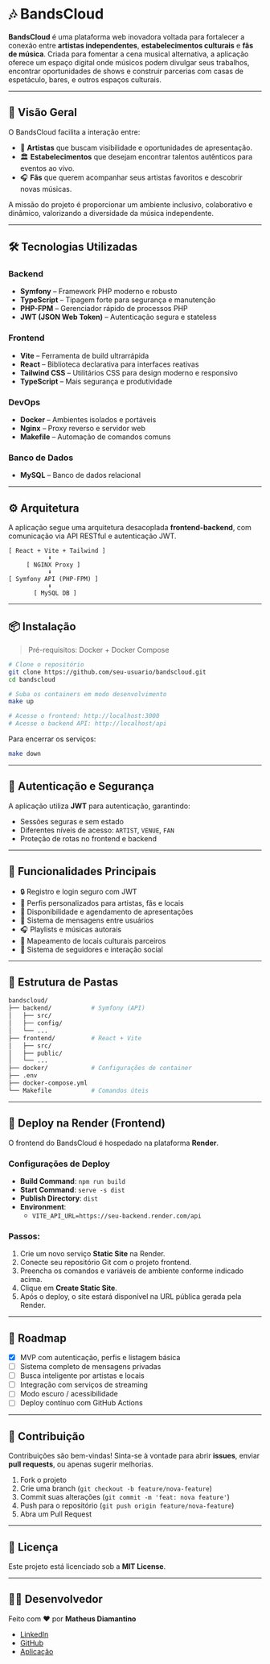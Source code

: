 
# 🎶 BandsCloud

**BandsCloud** é uma plataforma web inovadora voltada para fortalecer a conexão entre **artistas independentes**, **estabelecimentos culturais** e **fãs de música**. Criada para fomentar a cena musical alternativa, a aplicação oferece um espaço digital onde músicos podem divulgar seus trabalhos, encontrar oportunidades de shows e construir parcerias com casas de espetáculo, bares, e outros espaços culturais.

---

## 🚀 Visão Geral

O BandsCloud facilita a interação entre:

- 🎤 **Artistas** que buscam visibilidade e oportunidades de apresentação.  
- 🏛️ **Estabelecimentos** que desejam encontrar talentos autênticos para eventos ao vivo.  
- 🎧 **Fãs** que querem acompanhar seus artistas favoritos e descobrir novas músicas.

A missão do projeto é proporcionar um ambiente inclusivo, colaborativo e dinâmico, valorizando a diversidade da música independente.

---

## 🛠️ Tecnologias Utilizadas

### Backend
- **Symfony** – Framework PHP moderno e robusto  
- **TypeScript** – Tipagem forte para segurança e manutenção  
- **PHP-FPM** – Gerenciador rápido de processos PHP  
- **JWT (JSON Web Token)** – Autenticação segura e stateless

### Frontend
- **Vite** – Ferramenta de build ultrarrápida  
- **React** – Biblioteca declarativa para interfaces reativas  
- **Tailwind CSS** – Utilitários CSS para design moderno e responsivo  
- **TypeScript** – Mais segurança e produtividade

### DevOps
- **Docker** – Ambientes isolados e portáveis  
- **Nginx** – Proxy reverso e servidor web  
- **Makefile** – Automação de comandos comuns

### Banco de Dados
- **MySQL** – Banco de dados relacional

---

## ⚙️ Arquitetura

A aplicação segue uma arquitetura desacoplada **frontend-backend**, com comunicação via API RESTful e autenticação JWT.

```
[ React + Vite + Tailwind ]
           ⬇️
     [ NGINX Proxy ]
           ⬇️
[ Symfony API (PHP-FPM) ]
           ⬇️
       [ MySQL DB ]
```

---

## 📦 Instalação

> Pré-requisitos: Docker + Docker Compose

```bash
# Clone o repositório
git clone https://github.com/seu-usuario/bandscloud.git
cd bandscloud

# Suba os containers em modo desenvolvimento
make up

# Acesse o frontend: http://localhost:3000
# Acesse o backend API: http://localhost/api
```

Para encerrar os serviços:

```bash
make down
```

---

## 🔐 Autenticação e Segurança

A aplicação utiliza **JWT** para autenticação, garantindo:

- Sessões seguras e sem estado  
- Diferentes níveis de acesso: `ARTIST`, `VENUE`, `FAN`  
- Proteção de rotas no frontend e backend  

---

## 🧩 Funcionalidades Principais

- 🔒 Registro e login seguro com JWT  
- 👤 Perfis personalizados para artistas, fãs e locais  
- 📅 Disponibilidade e agendamento de apresentações  
- 💬 Sistema de mensagens entre usuários  
- 🎧 Playlists e músicas autorais  
- 📍 Mapeamento de locais culturais parceiros  
- 👥 Sistema de seguidores e interação social  

---

## 📁 Estrutura de Pastas

```bash
bandscloud/
├── backend/           # Symfony (API)
│   ├── src/
│   ├── config/
│   └── ...
├── frontend/          # React + Vite
│   ├── src/
│   ├── public/
│   └── ...
├── docker/            # Configurações de container
├── .env
├── docker-compose.yml
└── Makefile           # Comandos úteis
```


---

## 🚀 Deploy na Render (Frontend)

O frontend do BandsCloud é hospedado na plataforma **Render**.

### Configurações de Deploy

- **Build Command**: `npm run build`
- **Start Command**: `serve -s dist`
- **Publish Directory**: `dist`
- **Environment**:
  - `VITE_API_URL=https://seu-backend.render.com/api`

### Passos:

1. Crie um novo serviço **Static Site** na Render.
2. Conecte seu repositório Git com o projeto frontend.
3. Preencha os comandos e variáveis de ambiente conforme indicado acima.
4. Clique em **Create Static Site**.
5. Após o deploy, o site estará disponível na URL pública gerada pela Render.



---

## 📌 Roadmap

- [x] MVP com autenticação, perfis e listagem básica  
- [ ] Sistema completo de mensagens privadas  
- [ ] Busca inteligente por artistas e locais  
- [ ] Integração com serviços de streaming  
- [ ] Modo escuro / acessibilidade  
- [ ] Deploy contínuo com GitHub Actions  

---

## 🤝 Contribuição

Contribuições são bem-vindas! Sinta-se à vontade para abrir **issues**, enviar **pull requests**, ou apenas sugerir melhorias.

1. Fork o projeto  
2. Crie uma branch (`git checkout -b feature/nova-feature`)  
3. Commit suas alterações (`git commit -m 'feat: nova feature'`)  
4. Push para o repositório (`git push origin feature/nova-feature`)  
5. Abra um Pull Request  

---

## 📄 Licença

Este projeto está licenciado sob a **MIT License**.

---

## 👨‍🎤 Desenvolvedor

Feito com ❤️ por **Matheus Diamantino**

- [LinkedIn](https://www.linkedin.com/in/matheus-diamantino-952b3121a/)  
- [GitHub](https://github.com/Henri-Di/BandsCloud.git)  
- [Aplicação](https://bandscloud-frontend.onrender.com/login)  
